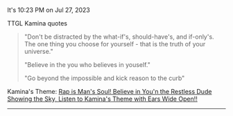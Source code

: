 It's 10:23 PM on Jul 27, 2023

TTGL Kamina quotes

>"Don't be distracted by the what-if's, should-have's, and if-only's. The one thing you choose for yourself - that is the truth of your universe."
>
>"Believe in the you who believes in youself."
>
>"Go beyond the impossible and kick reason to the curb"

Kamina's Theme: [Rap is Man's Soul! Believe in You'n the Restless Dude Showing the Sky, Listen to Kamina's Theme with Ears Wide Open!!](https://youtu.be/5v3AV95jMqM?si=DJzJ99UiegnbS04Z) 

---